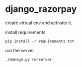 # django_razorpay

create virtual env and activate it.

install requirements

    pip install -r requirements.txt

run the server

    ./manage.py runserver